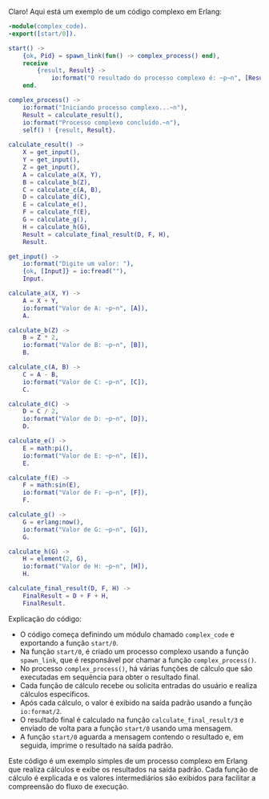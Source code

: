 Claro! Aqui está um exemplo de um código complexo em Erlang:

```erlang
-module(complex_code).
-export([start/0]).

start() ->
    {ok, Pid} = spawn_link(fun() -> complex_process() end),
    receive
        {result, Result} ->
            io:format("O resultado do processo complexo é: ~p~n", [Result])
    end.

complex_process() ->
    io:format("Iniciando processo complexo...~n"),
    Result = calculate_result(),
    io:format("Processo complexo concluído.~n"),
    self() ! {result, Result}.
    
calculate_result() ->
    X = get_input(),
    Y = get_input(),
    Z = get_input(),
    A = calculate_a(X, Y),
    B = calculate_b(Z),
    C = calculate_c(A, B),
    D = calculate_d(C),
    E = calculate_e(),
    F = calculate_f(E),
    G = calculate_g(),
    H = calculate_h(G),
    Result = calculate_final_result(D, F, H),
    Result.

get_input() ->
    io:format("Digite um valor: "),
    {ok, [Input]} = io:fread(""),
    Input.

calculate_a(X, Y) ->
    A = X + Y,
    io:format("Valor de A: ~p~n", [A]),
    A.

calculate_b(Z) ->
    B = Z * 2,
    io:format("Valor de B: ~p~n", [B]),
    B.

calculate_c(A, B) ->
    C = A - B,
    io:format("Valor de C: ~p~n", [C]),
    C.

calculate_d(C) ->
    D = C / 2,
    io:format("Valor de D: ~p~n", [D]),
    D.

calculate_e() ->
    E = math:pi(),
    io:format("Valor de E: ~p~n", [E]),
    E.

calculate_f(E) ->
    F = math:sin(E),
    io:format("Valor de F: ~p~n", [F]),
    F.

calculate_g() ->
    G = erlang:now(),
    io:format("Valor de G: ~p~n", [G]),
    G.

calculate_h(G) ->
    H = element(2, G),
    io:format("Valor de H: ~p~n", [H]),
    H.

calculate_final_result(D, F, H) ->
    FinalResult = D + F + H,
    FinalResult.
```

Explicação do código:
- O código começa definindo um módulo chamado `complex_code` e exportando a função `start/0`.
- Na função `start/0`, é criado um processo complexo usando a função `spawn_link`, que é responsável por chamar a função `complex_process()`.
- No processo `complex_process()`, há várias funções de cálculo que são executadas em sequência para obter o resultado final.
- Cada função de cálculo recebe ou solicita entradas do usuário e realiza cálculos específicos.
- Após cada cálculo, o valor é exibido na saída padrão usando a função `io:format/2`.
- O resultado final é calculado na função `calculate_final_result/3` e enviado de volta para a função `start/0` usando uma mensagem.
- A função `start/0` aguarda a mensagem contendo o resultado e, em seguida, imprime o resultado na saída padrão.

Este código é um exemplo simples de um processo complexo em Erlang que realiza cálculos e exibe os resultados na saída padrão. Cada função de cálculo é explicada e os valores intermediários são exibidos para facilitar a compreensão do fluxo de execução.